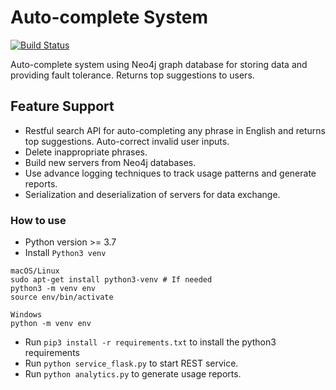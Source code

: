 # Auto-complete System
[![Build Status](https://travis-ci.org/weihesdlegend/Auto-complete-System.svg?branch=master)](https://travis-ci.org/weihesdlegend/Auto-complete-System)

Auto-complete system using Neo4j graph database for storing data and providing fault tolerance. Returns top suggestions to users.

## **Feature Support**
* Restful search API for auto-completing any phrase in English and returns top suggestions. Auto-correct invalid user inputs.
* Delete inappropriate phrases.
* Build new servers from Neo4j databases.
* Use advance logging techniques to track usage patterns and generate reports.
* Serialization and deserialization of servers for data exchange.

### How to use
* Python version >= 3.7
* Install `Python3 venv`
```
macOS/Linux
sudo apt-get install python3-venv # If needed
python3 -m venv env
source env/bin/activate

Windows
python -m venv env
```
* Run `pip3 install -r requirements.txt` to install the python3 requirements
* Run `python service_flask.py` to start REST service.
* Run `python analytics.py` to generate usage reports.
